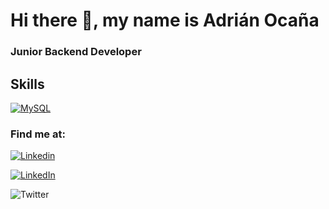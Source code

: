 # Hi there 👋, my name is Adrián Ocaña

### Junior Backend Developer

## Skills
[![MySQL](https://img.shields.io/badge/MySQL-4479A1?style=for-the-badge&logo=mysql&logoColor=white&labelColor=101010)]()
<!--
**ocania/ocania** is a ✨ _special_ ✨ repository because its `README.md` (this file) appears on your GitHub profile.

Here are some ideas to get you started:

- 🔭 I’m currently working on ...
- 🌱 I’m currently learning ...
- 👯 I’m looking to collaborate on ...
- 🤔 I’m looking for help with ...
- 💬 Ask me about ...
- 📫 How to reach me: ...
- 😄 Pronouns: ...
- ⚡ Fun fact: ...
-->

### Find me at:
[![Linkedin](https://img.shields.io/badge/LinkedIn-Adrian_Ocana?style=for-the-badge&logo=linkedin&logoColor=white&labelColor=101010)](https://www.linkedin.com/in/adrianocana)

[![LinkedIn](https://img.shields.io/badge/LinkedIn-Brais_Moure-0077B5?style=for-the-badge&logo=linkedin&logoColor=white&labelColor=101010)](https://www.linkedin.com/in/adrianocana)



![Twitter](https://img.shields.io/badge/Twitter-blue)

